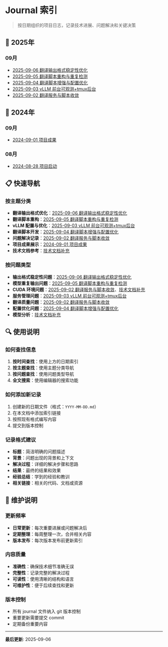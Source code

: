 # Journal 索引

> 按日期组织的项目日志，记录技术进展、问题解决和关键决策

## 📅 2025年

### 09月
- [2025-09-06 翻译输出格式稳定性优化](./2025-09-06.md)
- [2025-09-05 翻译脚本重构与重复检测](./2025-09-05.md)
- [2025-09-04 翻译脚本增强与配置优化](./2025-09-04.md)
- [2025-09-03 vLLM 前台可观测+tmux后台](./2025-09-03.md)
- [2025-09-02 翻译服务与脚本收敛](./2025-09-02.md)

## 📅 2024年

### 09月
- [2024-09-01 项目成果](./2024-09-01-project-results.md)

### 08月
- [2024-08-28 项目启动](./2024-08-28-project-start.md)

## 📋 快速导航

### 按主题分类
- **翻译输出格式优化**：[2025-09-06 翻译输出格式稳定性优化](./2025-09-06.md)
- **翻译脚本重构**：[2025-09-05 翻译脚本重构与重复检测](./2025-09-05.md)
- **vLLM 配置与优化**：[2025-09-03 vLLM 前台可观测+tmux后台](./2025-09-03.md)
- **翻译脚本开发**：[2025-09-04 翻译脚本增强与配置优化](./2025-09-04.md)
- **问题解决记录**：[2025-09-02 翻译服务与脚本收敛](./2025-09-02.md)
- **项目成果展示**：[2024-09-01 项目成果](./2024-09-01.md)
- **技术文档参考**：[技术文档补充](./technical-docs.md)

### 按问题类型
- **输出格式稳定性问题**：[2025-09-06 翻译输出格式稳定性优化](./2025-09-06.md)
- **模型重复输出问题**：[2025-09-05 翻译脚本重构与重复检测](./2025-09-05.md)
- **CUDA 环境问题**：[2025-09-02 翻译服务与脚本收敛](./2025-09-02.md)、[技术文档补充](./technical-docs.md)
- **服务管理问题**：[2025-09-03 vLLM 前台可观测+tmux后台](./2025-09-03.md)
- **翻译质量问题**：[2025-09-02 翻译服务与脚本收敛](./2025-09-02.md)
- **配置优化问题**：[2025-09-04 翻译脚本增强与配置优化](./2025-09-04.md)
- **模型分析**：[技术文档补充](./technical-docs.md)

## 🔍 使用说明

### 如何查找信息
1. **按时间查找**：使用上方的日期索引
2. **按主题查找**：使用主题分类导航
3. **按问题查找**：使用问题类型导航
4. **全文搜索**：使用编辑器的搜索功能

### 如何添加新记录
1. 创建新的日期文件（格式：`YYYY-MM-DD.md`）
2. 在本文档中添加索引链接
3. 按照现有格式编写内容
4. 提交到版本控制

### 记录格式建议
- **标题**：简洁明确的问题描述
- **背景**：问题出现的背景和上下文
- **解决过程**：详细的解决步骤和思路
- **结果**：最终的结果和效果
- **经验总结**：学到的经验和教训
- **相关链接**：相关的代码、文档或资源

## 📝 维护说明

### 更新频率
- **日常更新**：每次重要进展或问题解决后
- **定期整理**：每周整理一次，合并相关内容
- **版本发布**：每次版本发布前更新索引

### 内容质量
- **准确性**：确保技术细节准确无误
- **完整性**：记录完整的解决过程
- **可读性**：使用清晰的结构和语言
- **可维护性**：便于后续查找和更新

### 版本控制
- 所有 journal 文件纳入 git 版本控制
- 重要更新需要提交 commit
- 定期备份重要内容

---

**最后更新**: 2025-09-06
